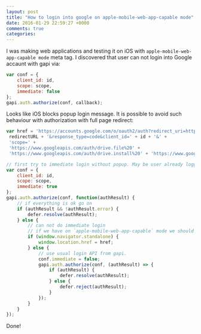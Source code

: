 ```yaml
---
layout: post
title: "How to login into google on apple-mobile-web-app-capable mode"
date: 2016-01-29 22:59:27 +0000
comments: true
categories: 
---
```


I was making web applications and testing it on iOS with `apple-mobile-web-app-capable mode` meta tag.
I discovered that user can not login into Google accaunt with gapi via:

```javascript
var conf = {
    client_id: id,
    scope: scope,
    immediate: false
};
gapi.auth.authorize(conf, callback);
```

Looks like iOS blocks popup login message.
It is possible to avoid such behaviour with authorization with full page redirect:

```javascript
var href = 'https://accounts.google.com/o/oauth2/auth?redirect_uri=http%3A%2F%2F' +
 redirectURL + '&response_type=code&client_id=' + id + '&' +
 'scope=' +
 'https://www.googleapis.com/auth/drive.file%20' +
 'https://www.googleapis.com/auth/drive.install%20' + 'https://www.googleapis.com/auth/userinfo.profile';

// first try to immediate login without popup. May be user already logged?
var conf = {
    client_id: id,
    scope: scope,
    immediate: true
};
gapi.auth.authorize(conf, function(authResult) {
	// if everything is ok go on
	if (authResult && !authResult.error) {
    	defer.resolve(authResult);
	} else {
    	// can not do immediate login
    	// if we have on `apple-mobile-web-app-capable` mode we should redirect to google login page
    	if (window.navigator.standalone) {
        	window.location.href = href;
    	} else {
	        // use usual login API from gapi.
	        conf.immediate = false;
	        gapi.auth.authorize(conf, (authResult) => {
	            if (authResult) {
	                defer.resolve(authResult);
	            } else {
	                defer.reject(authResult);
	            }
	        });
	    }
	}
});
```

Done!
